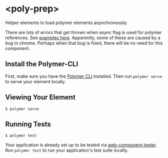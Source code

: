 # \<poly-prep\>

Helper elements to load polymer elements asynchronously.

There are lots of errors that get thrown when async flag is used for polymer references.  See [examples here](https://github.com/Polymer/polymer/issues/4631).  Apparently, some of these are caused by a bug in chrome.  Perhaps when that bug
is fixed, there will be no need for this component.



## Install the Polymer-CLI

First, make sure you have the [Polymer CLI](https://www.npmjs.com/package/polymer-cli) installed. Then run `polymer serve` to serve your element locally.

## Viewing Your Element

```
$ polymer serve
```

## Running Tests

```
$ polymer test
```

Your application is already set up to be tested via [web-component-tester](https://github.com/Polymer/web-component-tester). Run `polymer test` to run your application's test suite locally.
